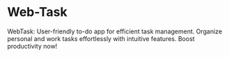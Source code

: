 # Web-Task
 WebTask: User-friendly to-do app for efficient task management. Organize personal and work tasks effortlessly with intuitive features. Boost productivity now!
